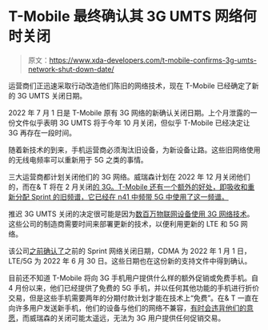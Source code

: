 # T-Mobile 最终确认其 3G UMTS 网络何时关闭

> 原文：<https://www.xda-developers.com/t-mobile-confirms-3g-umts-network-shut-down-date/>

运营商们正迅速采取行动改造他们陈旧的网络技术，现在 T-Mobile 已经确定了新的 3G UMTS 关闭日期。

2022 年 7 月 1 日是 T-Mobile 原有 3G 网络的新确认关闭日期。上个月泄露的一份文件似乎表明 3G UMTS 将于今年 10 月关闭，但似乎 T-Mobile 已经决定让 3G 再存在一段时间。

随着新技术的到来，手机运营商必须淘汰旧设备，为新设备让路。这些旧网络使用的无线电频率可以重新用于 5G 之类的事情。

三大运营商都计划关闭他们的 3G 网络。威瑞森计划在 2022 年 12 月关闭他们的，而在& T 将在 2 月关闭[的 3G。T-Mobile 还有一个额外的好处，即吸收和重新分配 Sprint 的旧频谱，它已经在 n41 中频带 5G 中使用了这一频谱。](https://www.anrdoezrs.net/links/100122946/type/dlg/sid/UUxdaUeUpU4435/https://www.att.com/support/article/wireless/KM1324171/)

推迟 3G UMTS 关闭的决定很可能是因为[数百万物联网设备使用 3G 网络技术](https://www.techrepublic.com/article/millions-of-iot-devices-running-on-3g-need-to-make-the-move-to-5g-before-the-older-networks-disappear/)。这些公司的制造商需要时间来部署更新的技术，以便利用更新的 LTE 和 5G 网络。

该公司[之前确认了](https://www.xda-developers.com/t-mobile-sprint-lte-3g-network-shutdown-timeline/)之前的 Sprint 网络关闭日期，CDMA 为 2022 年 1 月 1 日，LTE/5G 为 2022 年 6 月 30 日。这些日期也在这份新的支持文件中得到确认。

目前还不知道 T-Mobile 将向 3G 手机用户提供什么样的额外促销或免费手机。自 4 月份以来，他们已经提供了免费的 5G 手机，并以任何其他功能的手机进行折价交易，但是这些手机需要两年的分期付款计划才能在技术上“免费”。在& T 一直在向许多用户发送新手机，他们的设备与他们的网络不兼容，[有时会违背他们的意愿](https://www.xda-developers.com/att-3g-shutdown-outrage/)，而威瑞森的关闭可能太遥远，无法为 3G 用户提供任何促销交易。